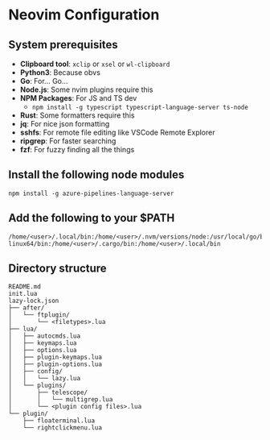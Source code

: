 # Neovim Configuration

## System prerequisites

- **Clipboard tool**: `xclip` or `xsel` or `wl-clipboard`
- **Python3**: Because obvs
- **Go**: For... Go...
- **Node.js**: Some nvim plugins require this
- **NPM Packages**: For JS and TS dev
    - `npm install -g typescript typescript-language-server ts-node`
- **Rust**: Some formatters require this
- **jq**: For nice json formatting
- **sshfs**: For remote file editing like VSCode Remote Explorer
- **ripgrep**: For faster searching
- **fzf**: For fuzzy finding all the things

## Install the following node modules
```
npm install -g azure-pipelines-language-server
```

## Add the following to your $PATH

```
/home/<user>/.local/bin:/home/<user>/.nvm/versions/node:/usr/local/go/bin:/home/<user>/go/bin:/opt/nvim-linux64/bin:/home/<user>/.cargo/bin:/home/<user>/.local/bin
```

## Directory structure

```
README.md
init.lua
lazy-lock.json
├── after/
│   └── ftplugin/
│       └── <filetypes>.lua
├── lua/
│   ├── autocmds.lua
│   ├── keymaps.lua
│   ├── options.lua
│   ├── plugin-keymaps.lua
│   ├── plugin-options.lua
│   ├── config/
│   │   └── lazy.lua
│   └── plugins/
│       ├── telescope/
│       │   └── multigrep.lua
│       └── <plugin config files>.lua
└── plugin/
    ├── floaterminal.lua
    └── rightclickmenu.lua
```
